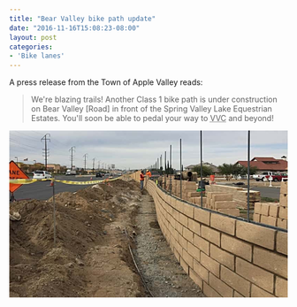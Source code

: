 ```yaml
---
title: "Bear Valley bike path update"
date: "2016-11-16T15:08:23-08:00"
layout: post
categories:
- 'Bike lanes'
---
```


A press release from the Town of Apple Valley reads:

> We're blazing trails! Another Class 1 bike path is under construction on Bear Valley \[Road\] in front of the Spring Valley Lake Equestrian Estates. You'll soon be able to pedal your way to <abbr title="Victor Valley College">VVC</abbr> and beyond!

![Bear Valley bike path](/assets/img/2016/11/20161116-bear-valley-bike-path.jpg)
